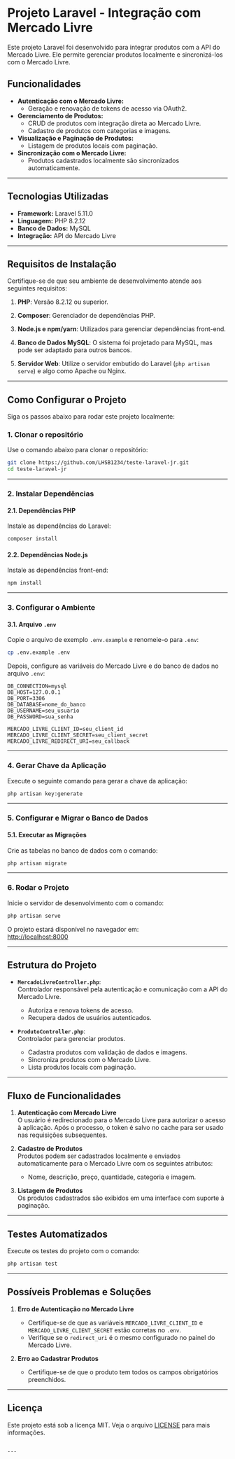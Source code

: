 # Projeto Laravel - Integração com Mercado Livre

Este projeto Laravel foi desenvolvido para integrar produtos com a API do Mercado Livre. Ele permite gerenciar produtos localmente e sincronizá-los com o Mercado Livre.

## Funcionalidades

- **Autenticação com o Mercado Livre:**  
  - Geração e renovação de tokens de acesso via OAuth2.
- **Gerenciamento de Produtos:**  
  - CRUD de produtos com integração direta ao Mercado Livre.
  - Cadastro de produtos com categorias e imagens.
- **Visualização e Paginação de Produtos:**  
  - Listagem de produtos locais com paginação.
- **Sincronização com o Mercado Livre:**  
  - Produtos cadastrados localmente são sincronizados automaticamente.

---

## Tecnologias Utilizadas

- **Framework:** Laravel 5.11.0  
- **Linguagem:** PHP 8.2.12  
- **Banco de Dados:** MySQL  
- **Integração:** API do Mercado Livre  

---

## Requisitos de Instalação

Certifique-se de que seu ambiente de desenvolvimento atende aos seguintes requisitos:

1. **PHP**: Versão 8.2.12 ou superior.

2. **Composer**: Gerenciador de dependências PHP.  

3. **Node.js e npm/yarn**: Utilizados para gerenciar dependências front-end.  

4. **Banco de Dados MySQL**: O sistema foi projetado para MySQL, mas pode ser adaptado para outros bancos.

5. **Servidor Web**: Utilize o servidor embutido do Laravel (`php artisan serve`) e algo como Apache ou Nginx.

---

## Como Configurar o Projeto

Siga os passos abaixo para rodar este projeto localmente:

### 1. Clonar o repositório

Use o comando abaixo para clonar o repositório:

```bash
git clone https://github.com/LHSB1234/teste-laravel-jr.git
cd teste-laravel-jr
```

---

### 2. Instalar Dependências

#### 2.1. Dependências PHP

Instale as dependências do Laravel:

```bash
composer install
```

#### 2.2. Dependências Node.js

Instale as dependências front-end:

```bash
npm install
```

---

### 3. Configurar o Ambiente

#### 3.1. Arquivo `.env`

Copie o arquivo de exemplo `.env.example` e renomeie-o para `.env`:

```bash
cp .env.example .env
```

Depois, configure as variáveis do Mercado Livre e do banco de dados no arquivo `.env`:

```dotenv
DB_CONNECTION=mysql
DB_HOST=127.0.0.1
DB_PORT=3306
DB_DATABASE=nome_do_banco
DB_USERNAME=seu_usuario
DB_PASSWORD=sua_senha

MERCADO_LIVRE_CLIENT_ID=seu_client_id
MERCADO_LIVRE_CLIENT_SECRET=seu_client_secret
MERCADO_LIVRE_REDIRECT_URI=seu_callback
```

---

### 4. Gerar Chave da Aplicação

Execute o seguinte comando para gerar a chave da aplicação:

```bash
php artisan key:generate
```

---

### 5. Configurar e Migrar o Banco de Dados

#### 5.1. Executar as Migrações

Crie as tabelas no banco de dados com o comando:

```bash
php artisan migrate
```

---

### 6. Rodar o Projeto

Inicie o servidor de desenvolvimento com o comando:

```bash
php artisan serve
```

O projeto estará disponível no navegador em:  
[http://localhost:8000](http://localhost:8000)

---

## Estrutura do Projeto

- **`MercadoLivreController.php`**:  
  Controlador responsável pela autenticação e comunicação com a API do Mercado Livre.  
  - Autoriza e renova tokens de acesso.  
  - Recupera dados de usuários autenticados.  

- **`ProdutoController.php`**:  
  Controlador para gerenciar produtos.  
  - Cadastra produtos com validação de dados e imagens.  
  - Sincroniza produtos com o Mercado Livre.  
  - Lista produtos locais com paginação.

---

## Fluxo de Funcionalidades

1. **Autenticação com Mercado Livre**  
   O usuário é redirecionado para o Mercado Livre para autorizar o acesso à aplicação. Após o processo, o token é salvo no cache para ser usado nas requisições subsequentes.

2. **Cadastro de Produtos**  
   Produtos podem ser cadastrados localmente e enviados automaticamente para o Mercado Livre com os seguintes atributos:  
   - Nome, descrição, preço, quantidade, categoria e imagem.

3. **Listagem de Produtos**  
   Os produtos cadastrados são exibidos em uma interface com suporte à paginação.

---

## Testes Automatizados

Execute os testes do projeto com o comando:

```bash
php artisan test
```

---

## Possíveis Problemas e Soluções

1. **Erro de Autenticação no Mercado Livre**  
   - Certifique-se de que as variáveis `MERCADO_LIVRE_CLIENT_ID` e `MERCADO_LIVRE_CLIENT_SECRET` estão corretas no `.env`.  
   - Verifique se o `redirect_uri` é o mesmo configurado no painel do Mercado Livre.

2. **Erro ao Cadastrar Produtos**  
   - Certifique-se de que o produto tem todos os campos obrigatórios preenchidos.  

---

## Licença

Este projeto está sob a licença MIT. Veja o arquivo [LICENSE](LICENSE) para mais informações.
```

---
